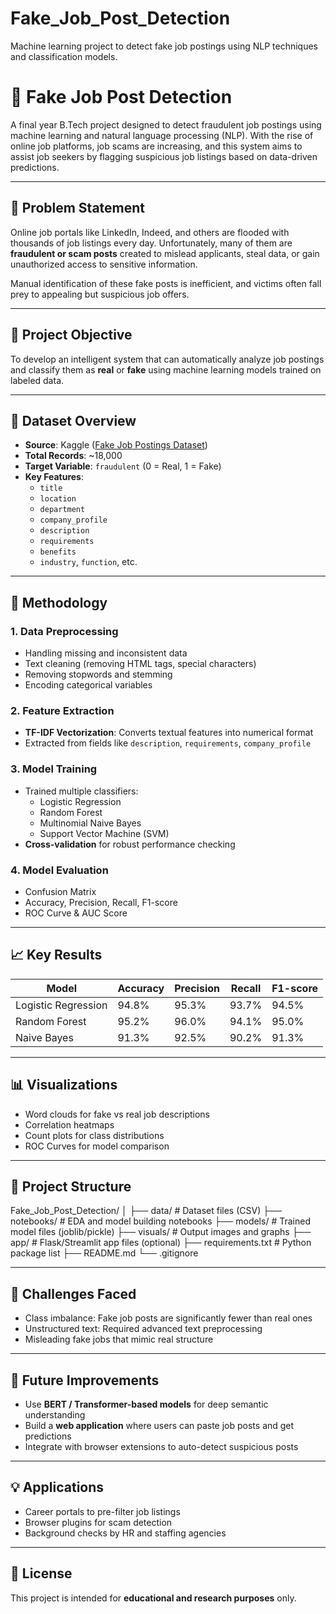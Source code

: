 # Fake_Job_Post_Detection
Machine learning project to detect fake job postings using NLP techniques and classification models.
# 🎯 Fake Job Post Detection

A final year B.Tech project designed to detect fraudulent job postings using machine learning and natural language processing (NLP). With the rise of online job platforms, job scams are increasing, and this system aims to assist job seekers by flagging suspicious job listings based on data-driven predictions.

---

## 🚧 Problem Statement

Online job portals like LinkedIn, Indeed, and others are flooded with thousands of job listings every day. Unfortunately, many of them are **fraudulent or scam posts** created to mislead applicants, steal data, or gain unauthorized access to sensitive information.

Manual identification of these fake posts is inefficient, and victims often fall prey to appealing but suspicious job offers.

---

## 🎯 Project Objective

To develop an intelligent system that can automatically analyze job postings and classify them as **real** or **fake** using machine learning models trained on labeled data.

---

## 📁 Dataset Overview

- **Source**: Kaggle ([Fake Job Postings Dataset](https://www.kaggle.com/datasets/shivamb/real-or-fake-fake-jobposting-prediction))
- **Total Records**: ~18,000
- **Target Variable**: `fraudulent` (0 = Real, 1 = Fake)
- **Key Features**:
  - `title`
  - `location`
  - `department`
  - `company_profile`
  - `description`
  - `requirements`
  - `benefits`
  - `industry`, `function`, etc.

---

## 🧠 Methodology

### 1. Data Preprocessing
- Handling missing and inconsistent data
- Text cleaning (removing HTML tags, special characters)
- Removing stopwords and stemming
- Encoding categorical variables

### 2. Feature Extraction
- **TF-IDF Vectorization**: Converts textual features into numerical format
- Extracted from fields like `description`, `requirements`, `company_profile`

### 3. Model Training
- Trained multiple classifiers:
  - Logistic Regression
  - Random Forest
  - Multinomial Naive Bayes
  - Support Vector Machine (SVM)
- **Cross-validation** for robust performance checking

### 4. Model Evaluation
- Confusion Matrix
- Accuracy, Precision, Recall, F1-score
- ROC Curve & AUC Score

---

## 📈 Key Results

| Model               | Accuracy | Precision | Recall | F1-score |
|--------------------|----------|-----------|--------|----------|
| Logistic Regression| 94.8%    | 95.3%     | 93.7%  | 94.5%    |
| Random Forest      | 95.2%    | 96.0%     | 94.1%  | 95.0%    |
| Naive Bayes        | 91.3%    | 92.5%     | 90.2%  | 91.3%    |

---

## 📊 Visualizations

- Word clouds for fake vs real job descriptions
- Correlation heatmaps
- Count plots for class distributions
- ROC Curves for model comparison

---

## 📂 Project Structure

Fake_Job_Post_Detection/
│
├── data/ # Dataset files (CSV)
├── notebooks/ # EDA and model building notebooks
├── models/ # Trained model files (joblib/pickle)
├── visuals/ # Output images and graphs
├── app/ # Flask/Streamlit app files (optional)
├── requirements.txt # Python package list
├── README.md
└── .gitignore


---

## 🧩 Challenges Faced

- Class imbalance: Fake job posts are significantly fewer than real ones
- Unstructured text: Required advanced text preprocessing
- Misleading fake jobs that mimic real structure

---

## 🚀 Future Improvements

- Use **BERT / Transformer-based models** for deep semantic understanding
- Build a **web application** where users can paste job posts and get predictions
- Integrate with browser extensions to auto-detect suspicious posts

---

## 💡 Applications

- Career portals to pre-filter job listings
- Browser plugins for scam detection
- Background checks by HR and staffing agencies


---

## 📜 License

This project is intended for **educational and research purposes** only.

